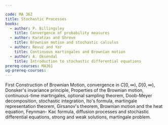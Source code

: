 ```yaml
---

code: MA 362
title: Stochastic Processes
books:
  - author: P. Billingsley
    title: Convergence of probability measures
  - author: Karatzas and Shreve
    title: Brownian motion and stochastic calculus
  - author: Revuz and Yor
    title: Continuous martingales and Brownian motion
  - author: A. Oksendal
    title: Introduction to stochastic differential equations
prereq-courses: MA361
ug-prereq-courses: 
---
```



First Construction of Brownian Motion, convergence in $C[0,\infty)$, $D[0,\infty)$, Donsker's invariance principle, Properties of the Brownian motion, continuous-time martingales, optional sampling theorem, Doob-Meyer decomposition, stochastic integration, Ito's formula, martingale representation theorem, Girsanov's theorem, Brownian motion and the heat equation, Feynman- Kac formula, diffusion processes and stochastic differential equations, strong and weak solutions, martingale problem.
